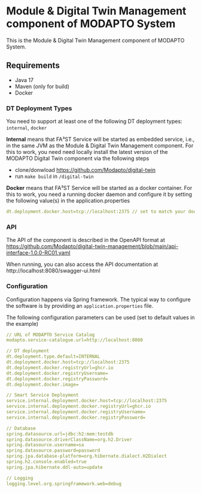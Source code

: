 # Module & Digital Twin Management component of MODAPTO System

This is the Module & Digital Twin Management component of MODAPTO System.

## Requirements
- Java 17
- Maven (only for build)
- Docker

### DT Deployment Types
You need to support at least one of the following DT deployment types: `internal`, `docker`

**Internal** means that FA³ST Service will be started as embedded service, i.e., in the same JVM as the Module & Digital Twin Management component. For this to work, you need need locally install the latest version of the MODAPTO Digital Twin component via the following steps

- clone/donwload https://github.com/Modapto/digital-twin
- run `make build` in `/digital-twin`

**Docker** means that FA³ST Service will be started as a docker container. For this to work, you need a running docker daemon and configure it by setting the following value(s) in the application.properties

```YAML
dt.deployment.docker.host=tcp://localhost:2375 // set to match your docker daemon
```

### API
The API of the component is described in the OpenAPI format at https://github.com/Modapto/digital-twin-management/blob/main/api-interface-1.0.0-RC01.yaml

When running, you can also access the API documentation at http://localhost:8080/swagger-ui.html

### Configuration
Configuration happens via Spring framework. The typical way to configure the software is by providing an `application.properties` file.

The following configuration parameters can be used (set to default values in the example)

```YAML
// URL of MODAPTO Service Catalog
modapto.service-catalogue.url=http://localhost:8080

// DT deployment
dt.deployment.type.default=INTERNAL
dt.deployment.docker.host=tcp://localhost:2375
dt.deployment.docker.registryUrl=ghcr.io
dt.deployment.docker.registryUsername=
dt.deployment.docker.registryPassword=
dt.deployment.docker.image=

// Smart Service Deployment
service.internal.deployment.docker.host=tcp://localhost:2375
service.internal.deployment.docker.registryUrl=ghcr.io
service.internal.deployment.docker.registryUsername=
service.internal.deployment.docker.registryPassword=

// Database
spring.datasource.url=jdbc:h2:mem:testdb
spring.datasource.driverClassName=org.h2.Driver
spring.datasource.username=sa
spring.datasource.password=password
spring.jpa.database-platform=org.hibernate.dialect.H2Dialect
spring.h2.console.enabled=true
spring.jpa.hibernate.ddl-auto=update

// Logging
logging.level.org.springframework.web=debug
```
